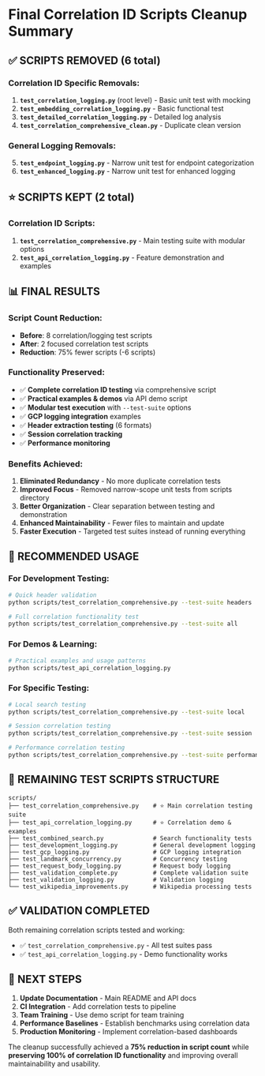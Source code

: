 # Final Correlation ID Scripts Cleanup Summary

## ✅ SCRIPTS REMOVED (6 total)

### Correlation ID Specific Removals:

1. **`test_correlation_logging.py`** (root level) - Basic unit test with mocking
1. **`test_embedding_correlation_logging.py`** - Basic functional test
1. **`test_detailed_correlation_logging.py`** - Detailed log analysis
1. **`test_correlation_comprehensive_clean.py`** - Duplicate clean version

### General Logging Removals:

5. **`test_endpoint_logging.py`** - Narrow unit test for endpoint categorization
1. **`test_enhanced_logging.py`** - Narrow unit test for enhanced logging

## ⭐ SCRIPTS KEPT (2 total)

### Correlation ID Scripts:

1. **`test_correlation_comprehensive.py`** - Main testing suite with modular options
1. **`test_api_correlation_logging.py`** - Feature demonstration and examples

## 📊 FINAL RESULTS

### Script Count Reduction:

- **Before**: 8 correlation/logging test scripts
- **After**: 2 focused correlation test scripts
- **Reduction**: 75% fewer scripts (-6 scripts)

### Functionality Preserved:

- ✅ **Complete correlation ID testing** via comprehensive script
- ✅ **Practical examples & demos** via API demo script
- ✅ **Modular test execution** with `--test-suite` options
- ✅ **GCP logging integration** examples
- ✅ **Header extraction testing** (6 formats)
- ✅ **Session correlation tracking**
- ✅ **Performance monitoring**

### Benefits Achieved:

1. **Eliminated Redundancy** - No more duplicate correlation tests
1. **Improved Focus** - Removed narrow-scope unit tests from scripts directory
1. **Better Organization** - Clear separation between testing and demonstration
1. **Enhanced Maintainability** - Fewer files to maintain and update
1. **Faster Execution** - Targeted test suites instead of running everything

## 🎯 RECOMMENDED USAGE

### For Development Testing:

```bash
# Quick header validation
python scripts/test_correlation_comprehensive.py --test-suite headers

# Full correlation functionality test
python scripts/test_correlation_comprehensive.py --test-suite all
```

### For Demos & Learning:

```bash
# Practical examples and usage patterns
python scripts/test_api_correlation_logging.py
```

### For Specific Testing:

```bash
# Local search testing
python scripts/test_correlation_comprehensive.py --test-suite local

# Session correlation testing
python scripts/test_correlation_comprehensive.py --test-suite session

# Performance correlation testing
python scripts/test_correlation_comprehensive.py --test-suite performance
```

## 📁 REMAINING TEST SCRIPTS STRUCTURE

```
scripts/
├── test_correlation_comprehensive.py    # ⭐ Main correlation testing suite
├── test_api_correlation_logging.py      # ⭐ Correlation demo & examples
├── test_combined_search.py              # Search functionality tests
├── test_development_logging.py          # General development logging
├── test_gcp_logging.py                  # GCP logging integration
├── test_landmark_concurrency.py         # Concurrency testing
├── test_request_body_logging.py         # Request body logging
├── test_validation_complete.py          # Complete validation suite
├── test_validation_logging.py           # Validation logging
└── test_wikipedia_improvements.py       # Wikipedia processing tests
```

## ✅ VALIDATION COMPLETED

Both remaining correlation scripts tested and working:

- ✅ `test_correlation_comprehensive.py` - All test suites pass
- ✅ `test_api_correlation_logging.py` - Demo functionality works

## 🚀 NEXT STEPS

1. **Update Documentation** - Main README and API docs
1. **CI Integration** - Add correlation tests to pipeline
1. **Team Training** - Use demo script for team training
1. **Performance Baselines** - Establish benchmarks using correlation data
1. **Production Monitoring** - Implement correlation-based dashboards

The cleanup successfully achieved a **75% reduction in script count** while **preserving 100% of correlation ID functionality** and improving overall maintainability and usability.
